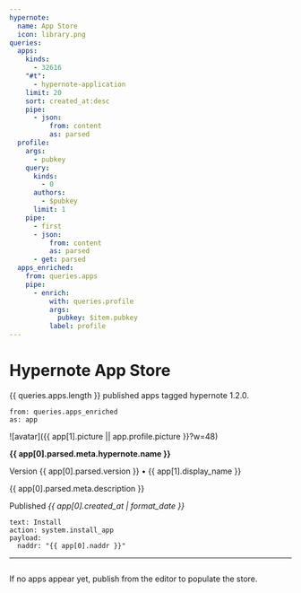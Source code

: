 ```yaml
---
hypernote:
  name: App Store
  icon: library.png
queries:
  apps:
    kinds:
      - 32616
    "#t":
      - hypernote-application
    limit: 20
    sort: created_at:desc
    pipe:
      - json:
          from: content
          as: parsed
  profile:
    args:
      - pubkey
    query:
      kinds:
        - 0
      authors:
        - $pubkey
      limit: 1
    pipe:
      - first
      - json:
          from: content
          as: parsed
      - get: parsed
  apps_enriched:
    from: queries.apps
    pipe:
      - enrich:
          with: queries.profile
          args:
            pubkey: $item.pubkey
          label: profile
---
```

# Hypernote App Store

{{ queries.apps.length }} published apps tagged hypernote 1.2.0.

```each.start
from: queries.apps_enriched
as: app
```
![avatar]({{ app[1].picture || app.profile.picture }}?w=48)

__{{ app[0].parsed.meta.hypernote.name }}__

Version {{ app[0].parsed.version }} • {{ app[1].display_name }}

{{ app[0].parsed.meta.description }}

Published _{{ app[0].created_at | format_date }}_

```button
text: Install
action: system.install_app
payload:
  naddr: "{{ app[0].naddr }}"
```

---

```each.end
```

If no apps appear yet, publish from the editor to populate the store.
